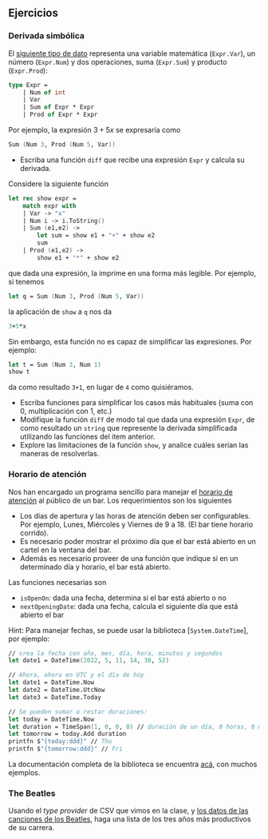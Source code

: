 ## Ejercicios

### Derivada simbólica

El [siguiente tipo de dato](https://link.springer.com/book/10.1007/978-1-4842-0740-6) representa una variable matemática (`Expr.Var`), un número (`Expr.Num`) y dos operaciones, suma (`Expr.Sum`) y producto (`Expr.Prod`):

```fsharp
type Expr =
    | Num of int 
    | Var
    | Sum of Expr * Expr
    | Prod of Expr * Expr
```

Por ejemplo, la expresión $3 + 5 x$ se expresaría como

```fsharp
Sum (Num 3, Prod (Num 5, Var))
```


- Escriba una función `diff` que recibe una expresión `Expr` y calcula su derivada.

Considere la siguiente función

```fsharp
let rec show expr = 
    match expr with 
    | Var -> "x"
    | Num i -> i.ToString()
    | Sum (e1,e2) -> 
        let sum = show e1 + "+" + show e2 
        sum 
    | Prod (e1,e2) ->
        show e1 + "*" + show e2 
```

que dada una expresión, la imprime en una forma más legible. Por ejemplo, si tenemos

```fsharp
let q = Sum (Num 3, Prod (Num 5, Var))
```

la aplicación de `show` a `q` nos da

```fsharp
3+5*x
```

Sin embargo, esta función no es capaz de simplificar las expresiones. Por ejemplo:

```fsharp
let t = Sum (Num 3, Num 1)
show t
```

da como resultado `3+1`, en lugar de `4` como quisiéramos. 

- Escriba funciones para simplificar los casos más habituales (suma con 0, multiplicación con 1, etc.)
- Modifique la función `diff` de modo tal que dada una expresión `Expr`, de como resultado un `string` que represente la derivada simplificada utilizando
  las funciones del item anterior.
- Explore las limitaciones de la función `show`, y analice cuáles serían las maneras de resolverlas.


### Horario de atención

Nos han encargado un programa sencillo para manejar el [horario de atención](https://github.com/christian-fei/opening-hours-kata) 
al público de un bar. Los requerimientos son los siguientes

- Los días de apertura y las horas de atención deben ser configurables. Por ejemplo, Lunes, Miércoles y Viernes de 9 a 18. 
  (El bar tiene horario corrido).
- Es necesario poder mostrar el próximo día que el bar está abierto en un cartel en la ventana del bar.
- Además es necesario proveer de una función que indique si en un determinado día y horario, el bar está abierto.

Las funciones necesarias son

- `isOpenOn`: dada una fecha, determina si el bar está abierto o no
- `nextOpeningDate`: dada una fecha, calcula el siguiente día que está abierto el bar

Hint: Para manejar fechas, se puede usar la biblioteca [`System.DateTime`], por ejemplo:
 
```fsharp
// crea la fecha con año, mes, día, hora, minutos y segundos
let date1 = DateTime(2022, 5, 11, 14, 30, 52)

// Ahora, ahora en UTC y el día de hoy
let date1 = DateTime.Now
let date2 = DateTime.UtcNow
let date3 = DateTime.Today

// Se pueden sumar o restar duraciones:
let today = DateTime.Now
let duration = TimeSpan(1, 0, 0, 0) // duración de un día, 0 horas, 0 minutos y 0 segundos
let tomorrow = today.Add duration
printfn $"{today:ddd}" // Thu
printfn $"{tomorrow:ddd}" // Fri
```

La documentación completa de la biblioteca se encuentra [acá](https://learn.microsoft.com/en-us/dotnet/api/system.datetime?view=net-7.0#initialization-01), con muchos ejemplos.



### The Beatles

Usando el _type provider_  de CSV que vimos en la clase, y [los datos de las canciones de
los Beatles](https://github.com/fcolavecchia/fp-course-public/blob/main/data/The%20Beatles%20songs%20dataset.csv), haga una lista de los tres años más productivos de su carrera.

